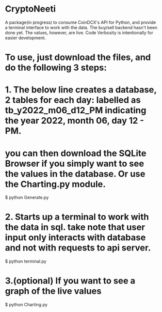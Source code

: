 # CryptoNeeti
A package(in progress) to consume CoinDCX's API for Python, and provide a terminal interface to work with the data. The buy/sell backend hasn't been done yet. The values, however, are live.
Code Verbosity is intentionally for easier development.


# To use, just download the files, and do the following 3 steps:

# 1. The below line creates a database, 2 tables for each day: labelled as tb_y2022_m06_d12_PM indicating the year 2022, month 06, day 12 - PM. 
# you can then download the SQLite Browser if you simply want to see the values in the database. Or use the Charting.py module.
$ python Generate.py

# 2. Starts up a terminal to work with the data in sql. take note that user input only interacts with database and not with requests to api server. 
$ python terminal.py

# 3.(optional) If you want to see a graph of the live values
$ python Charting.py
